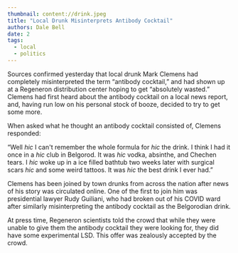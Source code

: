 ```yaml
---
thumbnail: content://drink.jpeg
title: "Local Drunk Misinterprets Antibody Cocktail"
authors: Dale Bell
date: 2
tags:
  - local
  - politics
---
```


Sources confirmed yesterday that local drunk Mark Clemens had completely misinterpreted the term “antibody cocktail,” and had shown up at a Regeneron distribution center hoping to get “absolutely wasted.” Clemens had first heard about the antibody cocktail on a local news report, and, having run low on his personal stock of booze, decided to try to get some more. 

When asked what he thought an antibody cocktail consisted of, Clemens responded:

“Well *hic* I can't remember the whole formula for *hic* the drink. I think I had it once in a *hic* club in Belgorod. It was *hic* vodka, absinthe, and Chechen tears. I *hic* woke up in a ice filled bathtub two weeks later with surgical scars *hic* and some weird tattoos. It was *hic* the best drink I ever had.”

Clemens has been joined by town drunks from across the nation after news of his story was circulated online. One of the first to join him was presidential lawyer Rudy Guiliani, who had broken out of his COVID ward after similarly misinterpreting the antibody cocktail as the Belgorodian drink.

At press time, Regeneron scientists told the crowd that while they were unable to give them the antibody cocktail they were looking for, they did have some experimental LSD. This offer was zealously accepted by the crowd.


